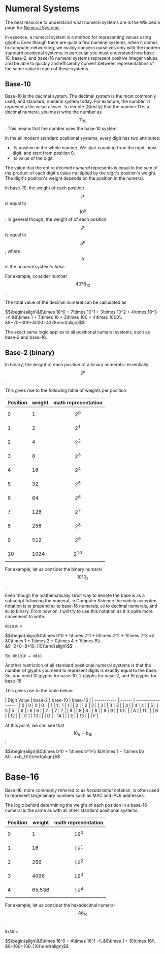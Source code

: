 # Numeral Systems

The best resource to understand what numeral systems are is the Wikipedia page for [Numeral Systems](https://en.wikipedia.org/wiki/Numeral_system).

In essence, a numeral system is a method for representing values using glyphs. Even though there are quite a few numeral systems, when it comes to computer networking, we mainly concern ourselves only with the modern standard positional systems. In particular you must understand how base-10, base-2, and base-16 numeral systems represent positive integer values, and be able to quickly and efficiently convert between representations of the same value in each of these systems.

## Base-10

Base-10 is the decimal system. The decimal system is the most commonly used, and standard, numeral system today. For example, the number `11` represents the value _eleven_. To denote (Strictly) that the number 11 is a decimal numeral, you must write the number as <span>$$ 11_{10} $$</span>. This means that the number uses the base-10 system.

In the all modern standard positional systems, every digit has two attributes:

* Its position in the whole number. We start counting from the right-most digit, and start from position 0.
* Its value of the digit.

The value that the entire _decimal numeral_ represents is equal to the sum of the product of each digit's value multiplied by the digit's position's weight. The digit's position's weight depends on the position in the numeral.

In base-10, the weight of each position <span>$$ p $$</span> is equal to <span>$$ 10^p $$</span>. In general though, the weight of of each position <span>$$p$$</span> is equal to <span>$$b^p$$</span>, where <span>$$b$$</span> is the numeral system's _base_.

For example, consider number <span>$$4378_{10}$$</span>.

The total value of the decimal numeral can be calculated as

<div>
$$\begin{align}&8\times 10^0 + 7\times 10^1 + 3\times 10^2 + 4\times 10^3 =\\
&8\times 1 + 7\times 10 + 3\times 100 + 4\times 1000\\
&8+70+300+4000=4378\end{align}$$
</div>

The exact same logic applies to all positional numeral systems, such as base-2 and base-16.

## Base-2 (binary)

In binary, the weight of each position of a binary numeral is essentially <span>$$2^p$$</span>.

This gives rise to the following table of weights per position:

| Position  | weight | math representation     |
| --------- | ------ | ----------------------- |
| 0         | 1      | <span>$$2^0$$</span>    |
| 1         | 2      | <span>$$2^1$$</span>    |
| 2         | 4      | <span>$$2^2$$</span>    |
| 3         | 8      | <span>$$2^3$$</span>    |
| 4         | 16     | <span>$$2^4$$</span>    |
| 5         | 32     | <span>$$2^5$$</span>    |
| 6         | 64     | <span>$$2^6$$</span>    |
| 7         | 128    | <span>$$2^7$$</span>    |
| 8         | 256    | <span>$$2^8$$</span>    |
| 9         | 512    | <span>$$2^9$$</span>    |
| 10        | 1024   | <span>$$2^{10}$$</span> |

For example, let us consider the binary numeral <span>$$1010_2$$</span>.

Even though the mathematically strict way to denote the base is as a subscript following the numeral, in Computer Science the widely accepted notation is to prepend `0x` to base-16 numerals, `0d` to decimal numerals, and `0b` to binary. From now on, I will try to use this notation as it is quite more convenient to write.

`0b1010` = 

<div>
$$\begin{align}&0\times 0^0 + 1\times 2^1 + 0\times 2^2 + 1\times 2^3 =\\
&0\times 1 + 1\times 2 + 0\times 4 + 1\times 8\\
&0+2+0+8=10_{10}\end{align}$$
</div>

So, `0b1010 = 0d10`.

Another restriction of all standard positional numeral systems is that the number of glyphs you need to represent digits is exactly equal to the base. So, you need 10 glyphs for base-10, 2 glyphs for base-2, and 16 glyphs for base-16.

This gives rise to the table below:

| Digit Value | base-2 | base-10 | base-16 |
| ----------- | ------ | ----------------- |
| 0           | 0      | 0       | 0       |
| 1           | 1      | 1       | 1       |
| 2           |        | 2       | 2       |
| 3           |        | 3       | 3       |
| 4           |        | 4       | 4       |
| 5           |        | 5       | 5       |
| 6           |        | 6       | 6       |
| 7           |        | 7       | 7       |
| 8           |        | 8       | 8       |
| 9           |        | 9       | 9       |
| 10          |        |         | A       |
| 11          |        |         | B       |
| 12          |        |         | C       |
| 13          |        |         | D       |
| 14          |        |         | E       |
| 15          |        |         | F       |

At this point, we can see that <span>$$10_b=b_{10}$$</span>:

<div>
$$\begin{align}&0\times b^0 + 1\times b^1=\\
&0\times 1 + 1\times b\\
&0+b=b_{10}\end{align}$$
</div>

# Base-16

Base-16, more commonly referred to as _hexadecimal_ notation, is often used to represent large binary numbers such as MAC and IPv6 addresses.

The logic behind determining the weight of each position in a base-16 numeral is the same as with all other standard positional systems:

| Position  | weight | math representation      |
| --------- | ------ | ------------------------ |
| 0         | 1      | <span>$$16^0$$</span>    |
| 1         | 16     | <span>$$16^1$$</span>    |
| 2         | 256    | <span>$$16^2$$</span>    |
| 3         | 4096   | <span>$$16^3$$</span>    |
| 4         | 65,536 | <span>$$16^4$$</span>    |

For example, let us consider the hexadecimal numeral <span>$$A6_{16}$$</span>.

`0xA6` = 

<div>
$$\begin{align}&6\times 16^0 + A\times 16^1 =\\
&6\times 1 + 10\times 16\\
&6+160=166_{10}\end{align}$$
</div>
